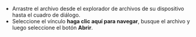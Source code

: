 - Arrastre el archivo desde el explorador de archivos de su dispositivo hasta el cuadro de diálogo.
- Seleccione el vínculo **haga clic aquí para navegar**, busque el archivo y luego seleccione el botón **Abrir**.